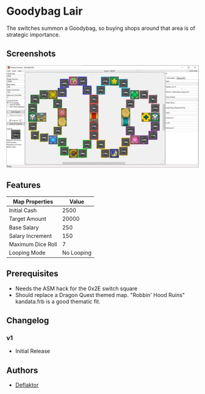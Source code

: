 # Goodybag Lair

The switches summon a Goodybag, so buying shops around that area is of strategic importance.

## Screenshots

![goodybag-lair.frb](goodybag-lair.png)

## Features

| Map Properties    | Value      |
| ----------------- | ---------- |
| Initial Cash      | 2500       |
| Target Amount     | 20000      | 
| Base Salary       | 250        | 
| Salary Increment  | 150        | 
| Maximum Dice Roll | 7          | 
| Looping Mode      | No Looping | 

## Prerequisites

- Needs the ASM hack for the 0x2E switch square
- Should replace a Dragon Quest themed map. "Robbin' Hood Ruins" kandata.frb is a good thematic fit.

## Changelog

### v1
- Initial Release

## Authors

- [Deflaktor](https://github.com/Deflaktor)